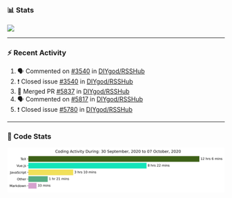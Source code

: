 ### :bar_chart: Stats

<a href="#">
  <img align="center" src="https://github-readme-stats.vercel.app/api?username=henryqw&count_private=true&show_icons=true" />
</a>
<!-- <a href="#">
  <img align="center" src="https://github-readme-stats-git-master.henryqw.vercel.app/api/top-langs/?username=HenryQW&layout=compact" />
</a> -->

---

### :zap: Recent Activity

<!--START_SECTION:activity-->

1. 🗣 Commented on [#3540](https://github.com/DIYgod/RSSHub/issues/3540) in [DIYgod/RSSHub](https://github.com/DIYgod/RSSHub)
2. ❗️ Closed issue [#3540](https://github.com/DIYgod/RSSHub/issues/3540) in [DIYgod/RSSHub](https://github.com/DIYgod/RSSHub)
3. 🎉 Merged PR [#5837](https://github.com/DIYgod/RSSHub/pull/5837) in [DIYgod/RSSHub](https://github.com/DIYgod/RSSHub)
4. 🗣 Commented on [#5817](https://github.com/DIYgod/RSSHub/issues/5817) in [DIYgod/RSSHub](https://github.com/DIYgod/RSSHub)
5. ❗️ Closed issue [#5780](https://github.com/DIYgod/RSSHub/issues/5780) in [DIYgod/RSSHub](https://github.com/DIYgod/RSSHub)
<!--END_SECTION:activity-->

---

### :calendar: Code Stats

![WakaTime](https://github.com/HenryQW/HenryQW/blob/master/images/stat.svg)
